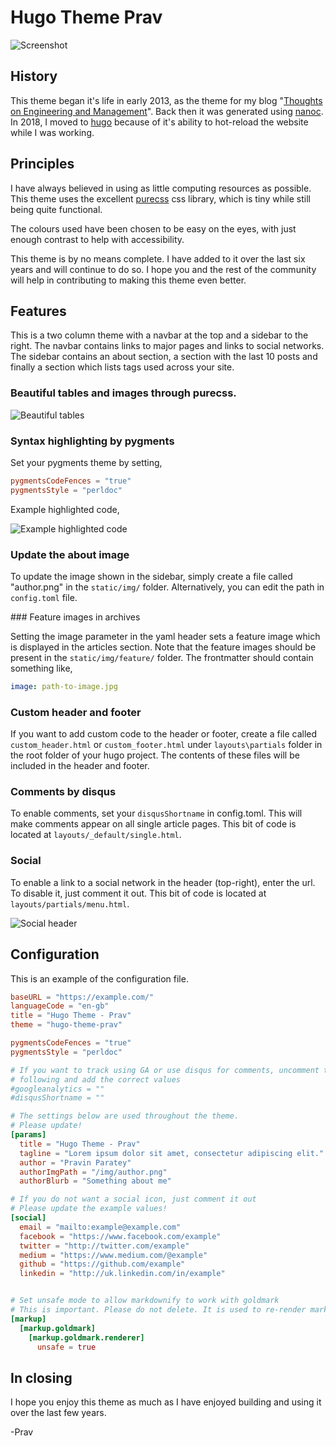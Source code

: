 # Hugo Theme Prav

![Screenshot](https://raw.githubusercontent.com/pravin/hugo-theme-prav/master/images/screenshot.png)

## History

This theme began it's life in early 2013, as the theme for my blog "[Thoughts on Engineering and Management](https://cto.me.uk)". Back then it was generated using [nanoc](https://nanoc.ws/). In 2018, I moved to [hugo](https://gohugo.io/) because of it's ability to hot-reload the website while I was working.

## Principles

I have always believed in using as little computing resources as possible. This theme uses the excellent [purecss](https://purecss.io/) css library, which is tiny while still being quite functional.

The colours used have been chosen to be easy on the eyes, with just enough contrast to help with accessibility.

This theme is by no means complete. I have added to it over the last six years and will continue to do so. I hope you and the rest of the community will help in contributing to making this theme even better.

## Features

This is a two column theme with a navbar at the top and a sidebar to the right. The navbar contains links to major pages and links to social networks. The sidebar contains an about section, a section with the last 10 posts and finally a section which lists tags used across your site.

### Beautiful tables and images through purecss.

![Beautiful tables](https://raw.githubusercontent.com/pravin/hugo-theme-prav/master/images/table.png)

### Syntax highlighting by pygments

Set your pygments theme by setting,

```toml
pygmentsCodeFences = "true"
pygmentsStyle = "perldoc"
```

Example highlighted code,

![Example highlighted code](https://raw.githubusercontent.com/pravin/hugo-theme-prav/master/images/code.png)

### Update the about image

To update the image shown in the sidebar, simply create a file called "author.png" in the `static/img/` folder. Alternatively, you can edit the path in `config.toml` file.

### Feature images in archives

Setting the image parameter in the yaml header sets a feature image which is displayed in the articles section. Note that the feature images should be present in the `static/img/feature/` folder. The frontmatter should contain something like,

```yaml
image: path-to-image.jpg
```

### Custom header and footer

If you want to add custom code to the header or footer, create a file called `custom_header.html` or `custom_footer.html` under `layouts\partials` folder in the root folder of your hugo project. The contents of these files will be included in the header and footer.

### Comments by disqus

To enable comments, set your `disqusShortname` in config.toml. This will make comments appear on all single article pages. This bit of code is located at `layouts/_default/single.html`.

### Social

To enable a link to a social network in the header (top-right), enter the url. To disable it, just comment it out. This bit of code is located at `layouts/partials/menu.html`.

![Social header](https://raw.githubusercontent.com/pravin/hugo-theme-prav/master/images/social.png)

## Configuration

This is an example of the configuration file.

```toml
baseURL = "https://example.com/"
languageCode = "en-gb"
title = "Hugo Theme - Prav"
theme = "hugo-theme-prav"

pygmentsCodeFences = "true"
pygmentsStyle = "perldoc"

# If you want to track using GA or use disqus for comments, uncomment the 
# following and add the correct values
#googleanalytics = ""
#disqusShortname = ""

# The settings below are used throughout the theme.
# Please update!
[params]
  title = "Hugo Theme - Prav"
  tagline = "Lorem ipsum dolor sit amet, consectetur adipiscing elit."
  author = "Pravin Paratey"
  authorImgPath = "/img/author.png"
  authorBlurb = "Something about me"

# If you do not want a social icon, just comment it out
# Please update the example values!
[social]
  email = "mailto:example@example.com"
  facebook = "https://www.facebook.com/example"
  twitter = "http://twitter.com/example"
  medium = "https://www.medium.com/@example"
  github = "https://github.com/example"
  linkedin = "http://uk.linkedin.com/in/example"


# Set unsafe mode to allow markdownify to work with goldmark
# This is important. Please do not delete. It is used to re-render markdown
[markup]
  [markup.goldmark]
    [markup.goldmark.renderer]
      unsafe = true
```

## In closing

I hope you enjoy this theme as much as I have enjoyed building and using it over the last few years.

-Prav
